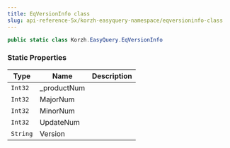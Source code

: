 ```yaml
---
title: EqVersionInfo class
slug: api-reference-5x/korzh-easyquery-namespace/eqversioninfo-class
---
```



```csharp
public static class Korzh.EasyQuery.EqVersionInfo

```

### Static Properties

| Type | Name | Description | 
| --- | --- | --- | 
| `Int32` | _productNum |  | 
| `Int32` | MajorNum |  | 
| `Int32` | MinorNum |  | 
| `Int32` | UpdateNum |  | 
| `String` | Version |  |